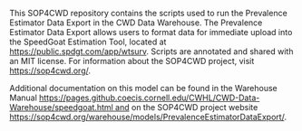 This SOP4CWD repository contains the scripts used to run the Prevalence Estimator Data Export in the CWD Data Warehouse. The Prevalence Estimator Data Export allows users to format data for immediate upload into the SpeedGoat Estimation Tool, located at https://public.spdgt.com/app/wtsurv. Scripts are annotated and shared with an MIT license. For information about the SOP4CWD project, visit https://sop4cwd.org/.  

Additional documentation on this model can be found in the Warehouse Manual https://pages.github.coecis.cornell.edu/CWHL/CWD-Data-Warehouse/speedgoat.html and on the SOP4CWD project website https://sop4cwd.org/warehouse/models/PrevalenceEstimatorDataExport/.

